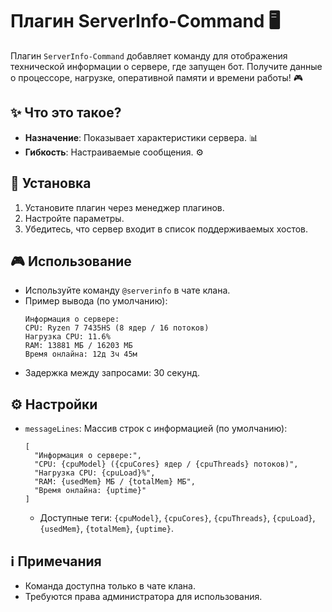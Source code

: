 # Плагин ServerInfo-Command 🖥️

Плагин `ServerInfo-Command` добавляет команду для отображения технической информации о сервере, где запущен бот. Получите данные о процессоре, нагрузке, оперативной памяти и времени работы! 🎮

## ✨ Что это такое?
- **Назначение**: Показывает характеристики сервера. 📊
- **Гибкость**: Настраиваемые сообщения. ⚙️

## 🚀 Установка
1. Установите плагин через менеджер плагинов.
2. Настройте параметры.
3. Убедитесь, что сервер входит в список поддерживаемых хостов.

## 🎮 Использование
- Используйте команду `@serverinfo` в чате клана.
- Пример вывода (по умолчанию):
  ```
  Информация о сервере:
  CPU: Ryzen 7 7435HS (8 ядер / 16 потоков)
  Нагрузка CPU: 11.6%
  RAM: 13881 МБ / 16203 МБ
  Время онлайна: 12д 3ч 45м
  ```
- Задержка между запросами: 30 секунд.

## ⚙️ Настройки
- `messageLines`: Массив строк с информацией (по умолчанию):
  ```
  [
    "Информация о сервере:",
    "CPU: {cpuModel} ({cpuCores} ядер / {cpuThreads} потоков)",
    "Нагрузка CPU: {cpuLoad}%",
    "RAM: {usedMem} МБ / {totalMem} МБ",
    "Время онлайна: {uptime}"
  ]
  ```
  - Доступные теги: `{cpuModel}`, `{cpuCores}`, `{cpuThreads}`, `{cpuLoad}`, `{usedMem}`, `{totalMem}`, `{uptime}`.

## ℹ️ Примечания
- Команда доступна только в чате клана.
- Требуются права администратора для использования.
